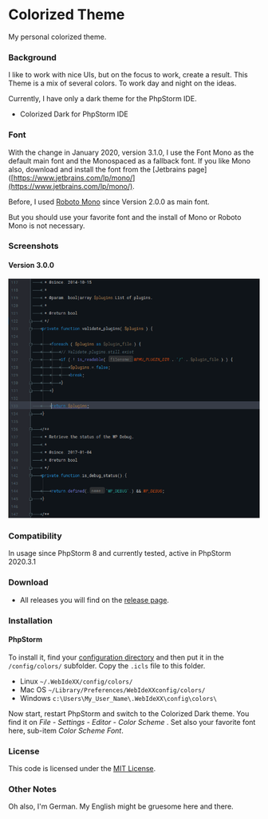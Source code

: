 # Colorized Theme

My personal colorized theme.

### Background

I like to work with nice UIs, but on the focus to work, create a result. This Theme is a mix of several colors. To work day and night on the ideas.

Currently, I have only a dark theme for the PhpStorm IDE.

* Colorized Dark for PhpStorm IDE

### Font

With the change in January 2020, version 3.1.0, I use the Font Mono as the default main font and the Monospaced as a fallback font. If you like Mono also, download and install the font from the [Jetbrains page]([https://www.jetbrains.com/lp/mono/](https://www.jetbrains.com/lp/mono/).

Before, I used [Roboto Mono](https://fonts.google.com/specimen/Roboto+Mono) since Version 2.0.0 as main font.

But you should use your favorite font and the install of Mono or Roboto Mono is not necessary.

### Screenshots

#### Version 3.0.0

![PHP Source in PhpStorm 2017.1](./screenshots/colorized-dark-php-v3.png)

### Compatibility

In usage since PhpStorm 8 and currently tested, active in PhpStorm 2020.3.1

### Download
* All releases you will find on the [release page](https://github.com/bueltge/colorized-theme/releases).

### Installation

#### PhpStorm

To install it, find your [configuration directory](http://www.jetbrains.com/phpstorm/webhelp/project-and-ide-settings.html) and then put it in the `/config/colors/` subfolder. Copy the `.icls` file to this folder.

* Linux `~/.WebIdeXX/config/colors/`
* Mac OS `~/Library/Preferences/WebIdeXXconfig/colors/`
* Windows `c:\Users\My_User_Name\.WebIdeXX\config\colors\`

Now start, restart PhpStorm and switch to the Colorized Dark theme. You find it on _File_ - _Settings_ - _Editor_ - _Color Scheme_ . Set also your favorite font here, sub-item _Color Scheme Font_.

### License

This code is licensed under the [MIT License](./LICENSE).

### Other Notes

Oh also, I'm German. My English might be gruesome here and there.
